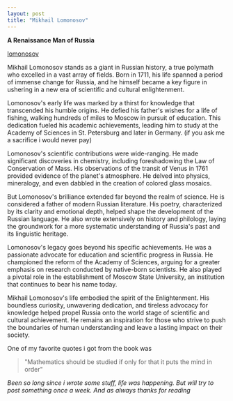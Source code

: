 ```yaml
---
layout: post
title: "Mikhail Lomonosov"
---
```


**A Renaissance Man of Russia**

[lomonosov](https://i.imgur.com/nvy8zUx.png)

Mikhail Lomonosov stands as a giant in Russian history, a true polymath who excelled in a vast array of fields. Born in 1711, his life spanned a period of immense change for Russia, and he himself became a key figure in ushering in a new era of scientific and cultural enlightenment.

Lomonosov's early life was marked by a thirst for knowledge that transcended his humble origins. He defied his father's wishes for a life of fishing, walking hundreds of miles to Moscow in pursuit of education. This dedication fueled his academic achievements, leading him to study at the Academy of Sciences in St. Petersburg and later in Germany.
(if you ask me a sacrifice i would never pay)

Lomonosov's scientific contributions were wide-ranging. He made significant discoveries in chemistry, including foreshadowing the Law of Conservation of Mass. His observations of the transit of Venus in 1761 provided evidence of the planet's atmosphere. He delved into physics, mineralogy, and even dabbled in the creation of colored glass mosaics.

But Lomonosov's brilliance extended far beyond the realm of science. He is considered a father of modern Russian literature. His poetry, characterized by its clarity and emotional depth, helped shape the development of the Russian language. He also wrote extensively on history and philology, laying the groundwork for a more systematic understanding of Russia's past and its linguistic heritage.

Lomonosov's legacy goes beyond his specific achievements. He was a passionate advocate for education and scientific progress in Russia. He championed the reform of the Academy of Sciences, arguing for a greater emphasis on research conducted by native-born scientists. He also played a pivotal role in the establishment of Moscow State University, an institution that continues to bear his name today.

Mikhail Lomonosov's life embodied the spirit of the Enlightenment. His boundless curiosity, unwavering dedication, and tireless advocacy for knowledge helped propel Russia onto the world stage of scientific and cultural achievement. He remains an inspiration for those who strive to push the boundaries of human understanding and leave a lasting impact on their society.

One of my favorite quotes i got from the book was
>"Mathematics should be studied if only for that it puts the mind in order"


*Been so long since i wrote some stuff, life was happening. But will try to post something once a week. And as always thanks for reading* 
